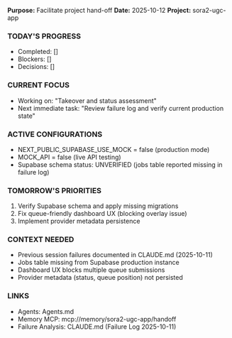 **Purpose:** Facilitate project hand-off
**Date:** 2025-10-12
**Project:** sora2-ugc-app

### TODAY'S PROGRESS
- Completed: []
- Blockers: []
- Decisions: []

### CURRENT FOCUS
- Working on: "Takeover and status assessment"
- Next immediate task: "Review failure log and verify current production state"

### ACTIVE CONFIGURATIONS
- NEXT_PUBLIC_SUPABASE_USE_MOCK = false (production mode)
- MOCK_API = false (live API testing)
- Supabase schema status: UNVERIFIED (jobs table reported missing in failure log)

### TOMORROW'S PRIORITIES
1. Verify Supabase schema and apply missing migrations
2. Fix queue-friendly dashboard UX (blocking overlay issue)
3. Implement provider metadata persistence

### CONTEXT NEEDED
- Previous session failures documented in CLAUDE.md (2025-10-11)
- Jobs table missing from Supabase production instance
- Dashboard UX blocks multiple queue submissions
- Provider metadata (status, queue position) not persisted

### LINKS
- Agents: Agents.md
- Memory MCP: mcp://memory/sora2-ugc-app/handoff
- Failure Analysis: CLAUDE.md (Failure Log 2025-10-11)
